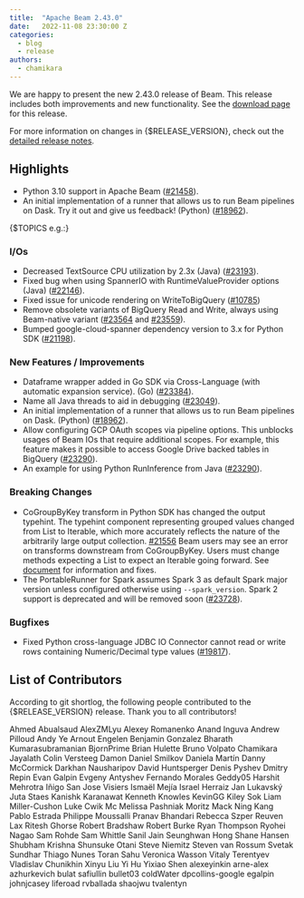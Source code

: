 ```yaml
---
title:  "Apache Beam 2.43.0"
date:   2022-11-08 23:30:00 Z
categories:
  - blog
  - release
authors:
  - chamikara
---
```

<!--
Licensed under the Apache License, Version 2.0 (the "License");
you may not use this file except in compliance with the License.
You may obtain a copy of the License at
http://www.apache.org/licenses/LICENSE-2.0
Unless required by applicable law or agreed to in writing, software
distributed under the License is distributed on an "AS IS" BASIS,
WITHOUT WARRANTIES OR CONDITIONS OF ANY KIND, either express or implied.
See the License for the specific language governing permissions and
limitations under the License.
-->

We are happy to present the new 2.43.0 release of Beam.
This release includes both improvements and new functionality.
See the [download page](/get-started/downloads/#2430-2022-11-08) for this release.

<!--more-->

For more information on changes in {$RELEASE_VERSION}, check out the [detailed release notes](https://github.com/apache/beam/milestone/5?closed=1).

## Highlights

* Python 3.10 support in Apache Beam ([#21458](https://github.com/apache/beam/issues/21458)).
* An initial implementation of a runner that allows us to run Beam pipelines on Dask. Try it out and give us feedback! (Python) ([#18962](https://github.com/apache/beam/issues/18962)).

{$TOPICS e.g.:}
### I/Os

* Decreased TextSource CPU utilization by 2.3x (Java) ([#23193](https://github.com/apache/beam/issues/23193)).
* Fixed bug when using SpannerIO with RuntimeValueProvider options (Java) ([#22146](https://github.com/apache/beam/issues/22146)).
* Fixed issue for unicode rendering on WriteToBigQuery ([#10785](https://github.com/apache/beam/issues/10785))
* Remove obsolete variants of BigQuery Read and Write, always using Beam-native variant
  ([#23564](https://github.com/apache/beam/issues/23564) and [#23559](https://github.com/apache/beam/issues/23559)).
* Bumped google-cloud-spanner dependency version to 3.x for Python SDK ([#21198](https://github.com/apache/beam/issues/21198)).

### New Features / Improvements

* Dataframe wrapper added in Go SDK via Cross-Language (with automatic expansion service). (Go) ([#23384](https://github.com/apache/beam/issues/23384)).
* Name all Java threads to aid in debugging ([#23049](https://github.com/apache/beam/issues/23049)).
* An initial implementation of a runner that allows us to run Beam pipelines on Dask. (Python) ([#18962](https://github.com/apache/beam/issues/18962)).
* Allow configuring GCP OAuth scopes via pipeline options. This unblocks usages of Beam IOs that require additional scopes.
  For example, this feature makes it possible to access Google Drive backed tables in BigQuery ([#23290](https://github.com/apache/beam/issues/23290)).
* An example for using Python RunInference from Java ([#23290](https://github.com/apache/beam/pull/23619)).

### Breaking Changes

* CoGroupByKey transform in Python SDK has changed the output typehint. The typehint component representing grouped values changed from List to Iterable,
  which more accurately reflects the nature of the arbitrarily large output collection. [#21556](https://github.com/apache/beam/issues/21556) Beam users may see an error on transforms downstream from CoGroupByKey. Users must change methods expecting a List to expect an Iterable going forward. See [document](https://docs.google.com/document/d/1RIzm8-g-0CyVsPb6yasjwokJQFoKHG4NjRUcKHKINu0) for information and fixes.
* The PortableRunner for Spark assumes Spark 3 as default Spark major version unless configured otherwise using `--spark_version`.
  Spark 2 support is deprecated and will be removed soon ([#23728](https://github.com/apache/beam/issues/23728)).

### Bugfixes

* Fixed Python cross-language JDBC IO Connector cannot read or write rows containing Numeric/Decimal type values ([#19817](https://github.com/apache/beam/issues/19817)).

## List of Contributors

According to git shortlog, the following people contributed to the {$RELEASE_VERSION} release. Thank you to all contributors!

Ahmed Abualsaud
AlexZMLyu
Alexey Romanenko
Anand Inguva
Andrew Pilloud
Andy Ye
Arnout Engelen
Benjamin Gonzalez
Bharath Kumarasubramanian
BjornPrime
Brian Hulette
Bruno Volpato
Chamikara Jayalath
Colin Versteeg
Damon
Daniel Smilkov
Daniela Martín
Danny McCormick
Darkhan Nausharipov
David Huntsperger
Denis Pyshev
Dmitry Repin
Evan Galpin
Evgeny Antyshev
Fernando Morales
Geddy05
Harshit Mehrotra
Iñigo San Jose Visiers
Ismaël Mejía
Israel Herraiz
Jan Lukavský
Juta Staes
Kanishk Karanawat
Kenneth Knowles
KevinGG
Kiley Sok
Liam Miller-Cushon
Luke Cwik
Mc
Melissa Pashniak
Moritz Mack
Ning Kang
Pablo Estrada
Philippe Moussalli
Pranav Bhandari
Rebecca Szper
Reuven Lax
Ritesh Ghorse
Robert Bradshaw
Robert Burke
Ryan Thompson
Ryohei Nagao
Sam Rohde
Sam Whittle
Sanil Jain
Seunghwan Hong
Shane Hansen
Shubham Krishna
Shunsuke Otani
Steve Niemitz
Steven van Rossum
Svetak Sundhar
Thiago Nunes
Toran Sahu
Veronica Wasson
Vitaly Terentyev
Vladislav Chunikhin
Xinyu Liu
Yi Hu
Yixiao Shen
alexeyinkin
arne-alex
azhurkevich
bulat safiullin
bullet03
coldWater
dpcollins-google
egalpin
johnjcasey
liferoad
rvballada
shaojwu
tvalentyn
